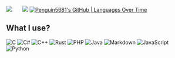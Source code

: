 ![](https://github-readme-stats.vercel.app/api?username=Penguin5681&theme=monokai&hide_border=false&include_all_commits=false&count_private=false)  &nbsp;  &nbsp;  &nbsp;
![](https://github-readme-stats.vercel.app/api/top-langs/?username=Penguin5681&theme=monokai&hide_border=false&include_all_commits=false&count_private=false&layout=compact)
[![Penguin5681's GitHub | Languages Over Time](https://stats.quine.sh/Penguin5681/languages-over-time?theme=dark)](https://quine.sh?utm_source=widgets&utm_campaign=Penguin5681)

## What I use?
![C](https://img.shields.io/badge/c-%2300599C.svg?style=for-the-badge&logo=c&logoColor=white) ![C#](https://img.shields.io/badge/c%23-%23239120.svg?style=for-the-badge&logo=c-sharp&logoColor=white) ![C++](https://img.shields.io/badge/c++-%2300599C.svg?style=for-the-badge&logo=c%2B%2B&logoColor=white) ![Rust](https://img.shields.io/badge/rust-%23000000.svg?style=for-the-badge&logo=rust&logoColor=white) ![PHP](https://img.shields.io/badge/php-%23777BB4.svg?style=for-the-badge&logo=php&logoColor=white) ![Java](https://img.shields.io/badge/java-%23ED8B00.svg?style=for-the-badge&logo=java&logoColor=white) ![Markdown](https://img.shields.io/badge/markdown-%23000000.svg?style=for-the-badge&logo=markdown&logoColor=white) ![JavaScript](https://img.shields.io/badge/javascript-%23323330.svg?style=for-the-badge&logo=javascript&logoColor=%23F7DF1E) ![Python](https://img.shields.io/badge/python-3670A0?style=for-the-badge&logo=python&logoColor=ffdd54) 

